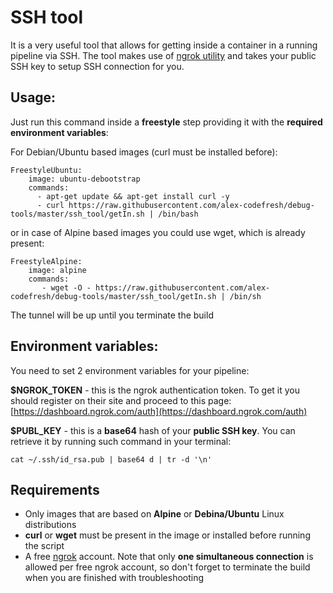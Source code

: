 # SSH tool

It is a very useful tool that allows for getting inside a container in a running pipeline via SSH. The tool makes use of [ngrok utility](https://ngrok.com/) and takes your public SSH key to setup SSH connection for you.

## Usage:

Just run this command inside a **freestyle** step providing it with the **required environment variables**:

For Debian/Ubuntu based images (curl must be installed before):

```
FreestyleUbuntu:
    image: ubuntu-debootstrap
    commands:
      - apt-get update && apt-get install curl -y
      - curl https://raw.githubusercontent.com/alex-codefresh/debug-tools/master/ssh_tool/getIn.sh | /bin/bash
```

or in case of Alpine based images you could use wget, which is already present:

```
FreestyleAlpine:
    image: alpine
    commands:
       - wget -O - https://raw.githubusercontent.com/alex-codefresh/debug-tools/master/ssh_tool/getIn.sh | /bin/sh
```

The tunnel will be up until you terminate the build

## Environment variables:

You need to set 2 environment variables for your pipeline:

**$NGROK_TOKEN** - this is the ngrok authentication token. To get it you should register on their site and proceed to this page: [https://dashboard.ngrok.com/auth](https://dashboard.ngrok.com/auth)

**$PUBL_KEY** - this is a **base64** hash of your **public SSH key**. You can retrieve it by running such command in your terminal:

`cat ~/.ssh/id_rsa.pub | base64 d | tr -d '\n'`

## Requirements

- Only images that are based on **Alpine** or **Debina/Ubuntu** Linux distributions
- **curl** or **wget** must be present in the image or installed before running the script
- A free [ngrok](https://dashboard.ngrok.com/user/signup) account. Note that only **one simultaneous connection** is allowed per free ngrok account, so don't forget to terminate the build when you are finished with troubleshooting